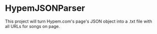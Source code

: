 # HypemJSONParser
This project will turn Hypem.com's page's JSON object into a .txt file with all URLs for songs on page.
